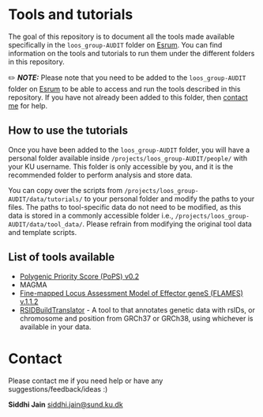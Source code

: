 # Tools and tutorials

The goal of this repository is to document all the tools made available specifically in the `loos_group-AUDIT` folder on [Esrum](https://cbmr-data.github.io/esrum/). You can find information on the tools and tutorials to run them under the different folders in this repository.

✏️ **_NOTE:_** Please note that you need to be added to the `loos_group-AUDIT` folder on [Esrum](https://cbmr-data.github.io/esrum/) to be able to access and run the tools described in this repository. If you have not already been added to this folder, then [contact me](#contact) for help. 

## How to use the tutorials

Once you have been added to the `loos_group-AUDIT` folder, you will have a personal folder available inside `/projects/loos_group-AUDIT/people/` with your KU username. This folder is only accessible by you, and it is the recommended folder to perform analysis and store data.

You can copy over the scripts from `/projects/loos_group-AUDIT/data/tutorials/` to your personal folder and modify the paths to your files. The paths to tool-specific data do not need to be modified, as this data is stored in a commonly accessible folder i.e., `/projects/loos_group-AUDIT/data/tool_data/`. Please refrain from modifying the original tool data and template scripts.

## List of tools available
- [Polygenic Priority Score (PoPS) v0.2](PoPS/README.md)
- MAGMA
- [Fine-mapped Locus Assessment Model of Effector geneS (FLAMES) v.1.1.2](FLAMES/README.md)
- [RSIDBuildTranslator](RSIDBuildTranslator/README.md) - A tool to that annotates genetic data with rsIDs, or chromosome and position from GRCh37 or GRCh38, using whichever is available in your data.


# Contact
Please contact me if you need help or have any suggestions/feedback/ideas :)

**Siddhi Jain**
siddhi.jain@sund.ku.dk